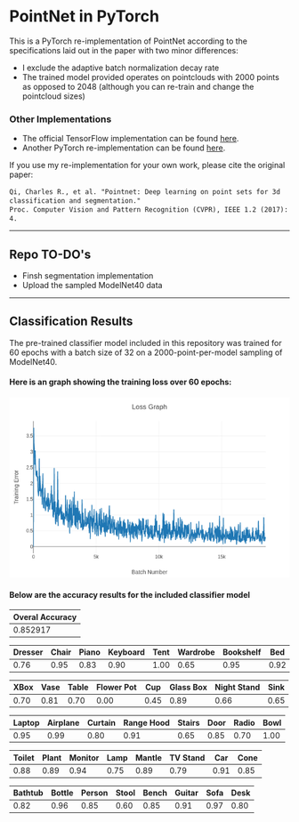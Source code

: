 # PointNet in PyTorch

This is a PyTorch re-implementation of PointNet according to the specifications laid out in the paper with two minor differences:

 * I exclude the adaptive batch normalization decay rate
 * The trained model provided operates on pointclouds with 2000 points as opposed to 2048 (although you can re-train and change the pointcloud sizes)

### Other Implementations
 * The official TensorFlow implementation can be found [here](https://github.com/charlesq34/pointnet).
 * Another PyTorch re-implementation can be found [here](https://github.com/fxia22/pointnet.pytorch).

If you use my re-implementation for your own work, please cite the original paper:

```
Qi, Charles R., et al. "Pointnet: Deep learning on point sets for 3d classification and segmentation." 
Proc. Computer Vision and Pattern Recognition (CVPR), IEEE 1.2 (2017): 4.
```


---

## Repo TO-DO's
 * Finsh segmentation implementation
 * Upload the sampled ModelNet40 data


---


## Classification Results

The pre-trained classifier model included in this repository was trained for 60 epochs with a batch size of 32 on a 2000-point-per-model sampling of ModelNet40.

#### Here is an graph showing the training loss over 60 epochs:

![classifier_training_loss](img/classification_training_loss.png)


#### Below are the accuracy results for the included classifier model

| Overal Accuracy |
| --- |
| 0.852917 |



| Dresser | Chair | Piano | Keyboard | Tent | Wardrobe | Bookshelf | Bed |
| ------- | ----- | ----- | -------- | ---- | -------- | --------- | --- |
| 0.76 | 0.95 |0.83 | 0.90 | 1.00 | 0.65 | 0.95 | 0.92 |

| XBox | Vase | Table | Flower Pot | Cup | Glass Box | Night Stand | Sink |
| ------- | ----- | ----- | -------- | ---- | -------- | --------- | --- |
| 0.70 | 0.81 |0.70 | 0.00 | 0.45 | 0.89 | 0.66 | 0.65 |

| Laptop | Airplane | Curtain | Range Hood | Stairs | Door | Radio | Bowl |
| ------- | ----- | ----- | -------- | ---- | -------- | --------- | --- |
| 0.95 | 0.99 |0.80 | 0.91 | 0.65 | 0.85 | 0.70 | 1.00 |

| Toilet | Plant | Monitor | Lamp | Mantle | TV Stand | Car | Cone |
| ------- | ----- | ----- | -------- | ---- | -------- | --------- | --- |
| 0.88 | 0.89 |0.94 | 0.75 | 0.89 | 0.79 | 0.91 | 0.85 |


| Bathtub | Bottle | Person | Stool | Bench | Guitar | Sofa | Desk |
| ------- | ----- | ----- | -------- | ---- | -------- | --------- | --- |
| 0.82 | 0.96 | 0.85 | 0.60 | 0.85 | 0.91 | 0.97 | 0.80 |



